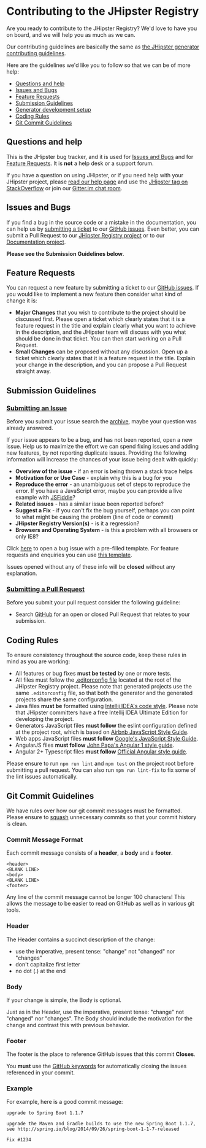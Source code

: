 # Contributing to the JHipster Registry

Are you ready to contribute to the JHipster Registry? We'd love to have you on board, and we will help you as much as we can.

Our contributing guidelines are basically the same as [the JHipster generator contributing guidelines](https://github.com/chenflat/generator-jhipster/blob/master/CONTRIBUTING.md).

Here are the guidelines we'd like you to follow so that we can be of more help:

 - [Questions and help](#question)
 - [Issues and Bugs](#issue)
 - [Feature Requests](#feature)
 - [Submission Guidelines](#submit)
 - [Generator development setup](#setup)
 - [Coding Rules](#rules)
 - [Git Commit Guidelines](#commit)

## <a name="question"></a> Questions and help
This is the JHipster bug tracker, and it is used for [Issues and Bugs](#issue) and for [Feature Requests](#feature). It is **not** a help desk or a support forum.

If you have a question on using JHipster, or if you need help with your JHipster project, please [read our help page](http://www.jhipster.tech/help/) and use the [JHipster tag on StackOverflow](http://stackoverflow.com/tags/jhipster) or join our [Gitter.im chat room](https://gitter.im/jhipster/generator-jhipster).

## <a name="issue"></a> Issues and Bugs
If you find a bug in the source code or a mistake in the documentation, you can help us by [submitting a ticket](https://opensource.guide/how-to-contribute/#opening-an-issue) to our [GitHub issues](https://github.com/chenflat/cloud-registry/issues). Even better, you can submit a Pull Request to our [JHipster Registry project](https://github.com/chenflat/cloud-registry) or to our [Documentation project](https://github.com/chenflat/jhipster.github.io).

**Please see the Submission Guidelines below**.

## <a name="feature"></a> Feature Requests
You can request a new feature by submitting a ticket to our [GitHub issues](https://github.com/chenflat/cloud-registry/issues). If you
would like to implement a new feature then consider what kind of change it is:

* **Major Changes** that you wish to contribute to the project should be discussed first. Please open a ticket which clearly states that it is a feature request in the title and explain clearly what you want to achieve in the description, and the JHipster team will discuss with you what should be done in that ticket. You can then start working on a Pull Request.
* **Small Changes** can be proposed without any discussion. Open up a ticket which clearly states that it is a feature request in the title. Explain your change in the description, and you can propose a Pull Request straight away.

## <a name="submit"></a> Submission Guidelines

### [Submitting an Issue](https://opensource.guide/how-to-contribute/#opening-an-issue)
Before you submit your issue search the [archive](https://github.com/chenflat/jhipster-registry/issues?utf8=%E2%9C%93&q=is%3Aissue), maybe your question was already answered.

If your issue appears to be a bug, and has not been reported, open a new issue.
Help us to maximize the effort we can spend fixing issues and adding new
features, by not reporting duplicate issues.  Providing the following information will increase the
chances of your issue being dealt with quickly:

* **Overview of the issue** - if an error is being thrown a stack trace helps
* **Motivation for or Use Case** - explain why this is a bug for you
* **Reproduce the error** - an unambiguous set of steps to reproduce the error. If you have a JavaScript error, maybe you can provide a live example with
  [JSFiddle](http://jsfiddle.net/)?
* **Related issues** - has a similar issue been reported before?
* **Suggest a Fix** - if you can't fix the bug yourself, perhaps you can point to what might be
  causing the problem (line of code or commit)
* **JHipster Registry Version(s)** - is it a regression?
* **Browsers and Operating System** - is this a problem with all browsers or only IE8?

Click [here](https://github.com/chenflat/jhipster-registry/issues/new) to open a bug issue with a pre-filled template. For feature requests and enquiries you can use [this template][feature-template].

Issues opened without any of these info will be **closed** without any explanation.

### [Submitting a Pull Request](https://opensource.guide/how-to-contribute/#opening-a-pull-request)
Before you submit your pull request consider the following guideline:

* Search [GitHub](https://github.com/chenflat/jhipster-registry/pulls?utf8=%E2%9C%93&q=is%3Apr) for an open or closed Pull Request
  that relates to your submission.

## <a name="rules"></a> Coding Rules
To ensure consistency throughout the source code, keep these rules in mind as you are working:

* All features or bug fixes **must be tested** by one or more tests.
* All files must follow the [.editorconfig file](http://editorconfig.org/) located at the root of the JHipster Registry project. Please note that generated projects use the same `.editorconfig` file, so that both the generator and the generated projects share the same configuration.
* Java files **must be** formatted using [Intellij IDEA's code style](http://confluence.jetbrains.com/display/IntelliJIDEA/Code+Style+and+Formatting). Please note that JHipster committers have a free Intellij IDEA Ultimate Edition for developing the project.
* Generators JavaScript files **must follow** the eslint configuration defined at the project root, which is based on [Airbnb JavaScript Style Guide](https://github.com/airbnb/javascript).
* Web apps JavaScript files **must follow** [Google's JavaScript Style Guide](https://google-styleguide.googlecode.com/svn/trunk/javascriptguide.xml).
* AngularJS files **must follow** [John Papa's Angular 1 style guide](https://github.com/johnpapa/angular-styleguide/blob/master/a1/README.md).
* Angular 2+ Typescript files **must follow** [Official Angular style guide](https://angular.io/styleguide).

Please ensure to run `npm run lint` and `npm test` on the project root before submitting a pull request. You can also run `npm run lint-fix` to fix some of the lint issues automatically.

## <a name="commit"></a> Git Commit Guidelines

We have rules over how our git commit messages must be formatted. Please ensure to [squash](https://help.github.com/articles/about-git-rebase/#commands-available-while-rebasing) unnecessary commits so that your commit history is clean.

### <a name="commit-message-format"></a> Commit Message Format
Each commit message consists of a **header**, a **body** and a **footer**.

```
<header>
<BLANK LINE>
<body>
<BLANK LINE>
<footer>
```

Any line of the commit message cannot be longer 100 characters! This allows the message to be easier
to read on GitHub as well as in various git tools.

### Header
The Header contains a succinct description of the change:

* use the imperative, present tense: "change" not "changed" nor "changes"
* don't capitalize first letter
* no dot (.) at the end

### Body
If your change is simple, the Body is optional.

Just as in the Header, use the imperative, present tense: "change" not "changed" nor "changes".
The Body should include the motivation for the change and contrast this with previous behavior.

### Footer
The footer is the place to reference GitHub issues that this commit **Closes**.

You **must** use the [GitHub keywords](https://help.github.com/articles/closing-issues-via-commit-messages) for
automatically closing the issues referenced in your commit.

### Example
For example, here is a good commit message:

```
upgrade to Spring Boot 1.1.7

upgrade the Maven and Gradle builds to use the new Spring Boot 1.1.7,
see http://spring.io/blog/2014/09/26/spring-boot-1-1-7-released

Fix #1234
```

[feature-template]: https://github.com/chenflat/jhipster-registry/issues/new?body=*%20**Overview%20of%20the%20request**%0A%0A%3C!--%20what%20is%20the%20query%20or%20request%20--%3E%0A%0A*%20**Motivation%20for%20or%20Use%20Case**%20%0A%0A%3C!--%20explain%20why%20this%20is%20a%20required%20for%20you%20--%3E%0A%0A%0A*%20**Browsers%20and%20Operating%20System**%20%0A%0A%3C!--%20is%20this%20a%20problem%20with%20all%20browsers%20or%20only%20IE8%3F%20--%3E%0A%0A%0A*%20**Related%20issues**%20%0A%0A%3C!--%20has%20a%20similar%20issue%20been%20reported%20before%3F%20--%3E%0A%0A*%20**Suggest%20a%20Fix**%20%0A%0A%3C!--%20if%20you%20can%27t%20fix%20this%20yourself%2C%20perhaps%20you%20can%20point%20to%20what%20might%20be%0A%20%20causing%20the%20problem%20(line%20of%20code%20or%20commit)%20--%3E
